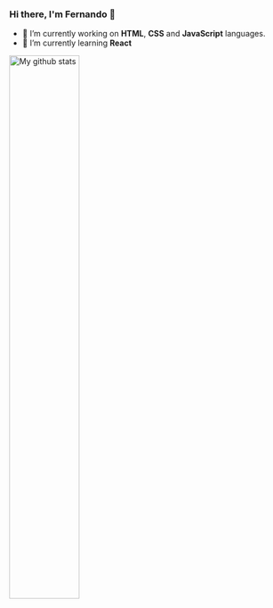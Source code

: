 ### Hi there, I'm Fernando 👋


- 🔭 I’m currently working on **HTML**, **CSS** and **JavaScript** languages.
- 🌱 I’m currently learning **React**


<img align="left" width="50%" src="https://github-readme-stats.vercel.app/api?username=FernandoAlmeida2&count_private=true&show_icons=true" alt="My github stats">




<!--
**FernandoAlmeida2/FernandoAlmeida2** is a ✨ _special_ ✨ repository because its `README.md` (this file) appears on your GitHub profile.

Here are some ideas to get you started:

- 🔭 I’m currently working on ...
- 🌱 I’m currently learning ...
- 👯 I’m looking to collaborate on ...
- 🤔 I’m looking for help with ...
- 💬 Ask me about ...
- 📫 How to reach me: ...
- 😄 Pronouns: ...
- ⚡ Fun fact: ...
-->
